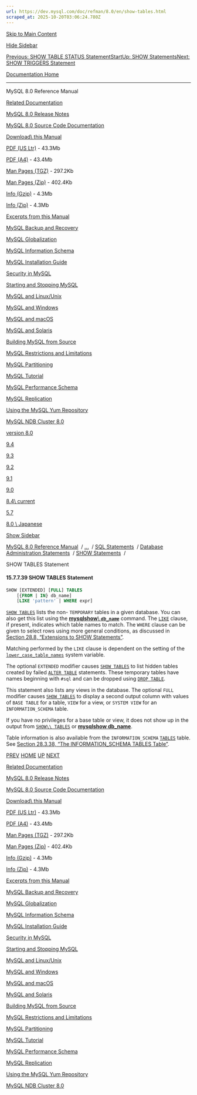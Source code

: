 ```yaml
---
url: https://dev.mysql.com/doc/refman/8.0/en/show-tables.html
scraped_at: 2025-10-20T03:06:24.780Z
---
```


[Skip to Main Content](https://dev.mysql.com/doc/refman/8.0/en/show-tables.html#main)

[Hide Sidebar](https://dev.mysql.com/doc/refman/8.0/en/show-tables.html "Hide Sidebar")

[Previous: SHOW TABLE STATUS Statement](https://dev.mysql.com/doc/refman/8.0/en/show-table-status.html "Previous: SHOW TABLE STATUS Statement")[Start](https://dev.mysql.com/doc/refman/8.0/en/index.html "Start")[Up: SHOW Statements](https://dev.mysql.com/doc/refman/8.0/en/show.html "Up: SHOW Statements")[Next: SHOW TRIGGERS Statement](https://dev.mysql.com/doc/refman/8.0/en/show-triggers.html "Next: SHOW TRIGGERS Statement")

[Documentation Home](https://dev.mysql.com/doc/)

* * *

MySQL 8.0 Reference Manual

[Related Documentation](https://dev.mysql.com/doc/refman/8.0/en/show-tables.html)

[MySQL 8.0 Release Notes](https://dev.mysql.com/doc/relnotes/mysql/8.0/en/)

[MySQL 8.0 Source Code Documentation](https://dev.mysql.com/doc/dev/mysql-server/latest/)

[Download\\
this Manual](https://dev.mysql.com/doc/refman/8.0/en/show-tables.html)

[PDF (US Ltr)](https://downloads.mysql.com/docs/refman-8.0-en.pdf)
\- 43.3Mb

[PDF (A4)](https://downloads.mysql.com/docs/refman-8.0-en.a4.pdf)
\- 43.4Mb

[Man Pages (TGZ)](https://downloads.mysql.com/docs/refman-8.0-en.man-gpl.tar.gz)
\- 297.2Kb

[Man Pages (Zip)](https://downloads.mysql.com/docs/refman-8.0-en.man-gpl.zip)
\- 402.4Kb

[Info (Gzip)](https://downloads.mysql.com/docs/mysql-8.0.info.gz)
\- 4.3Mb

[Info (Zip)](https://downloads.mysql.com/docs/mysql-8.0.info.zip)
\- 4.3Mb

[Excerpts from this Manual](https://dev.mysql.com/doc/refman/8.0/en/show-tables.html)

[MySQL Backup and Recovery](https://dev.mysql.com/doc/mysql-backup-excerpt/8.0/en/)

[MySQL Globalization](https://dev.mysql.com/doc/mysql-g11n-excerpt/8.0/en/)

[MySQL Information Schema](https://dev.mysql.com/doc/mysql-infoschema-excerpt/8.0/en/)

[MySQL Installation Guide](https://dev.mysql.com/doc/mysql-installation-excerpt/8.0/en/)

[Security in MySQL](https://dev.mysql.com/doc/mysql-security-excerpt/8.0/en/)

[Starting and Stopping MySQL](https://dev.mysql.com/doc/mysql-startstop-excerpt/8.0/en/)

[MySQL and Linux/Unix](https://dev.mysql.com/doc/mysql-linuxunix-excerpt/8.0/en/)

[MySQL and Windows](https://dev.mysql.com/doc/mysql-windows-excerpt/8.0/en/)

[MySQL and macOS](https://dev.mysql.com/doc/mysql-macos-excerpt/8.0/en/)

[MySQL and Solaris](https://dev.mysql.com/doc/mysql-solaris-excerpt/8.0/en/)

[Building MySQL from Source](https://dev.mysql.com/doc/mysql-sourcebuild-excerpt/8.0/en/)

[MySQL Restrictions and Limitations](https://dev.mysql.com/doc/mysql-reslimits-excerpt/8.0/en/)

[MySQL Partitioning](https://dev.mysql.com/doc/mysql-partitioning-excerpt/8.0/en/)

[MySQL Tutorial](https://dev.mysql.com/doc/mysql-tutorial-excerpt/8.0/en/)

[MySQL Performance Schema](https://dev.mysql.com/doc/mysql-perfschema-excerpt/8.0/en/)

[MySQL Replication](https://dev.mysql.com/doc/mysql-replication-excerpt/8.0/en/)

[Using the MySQL Yum Repository](https://dev.mysql.com/doc/mysql-repo-excerpt/8.0/en/)

[MySQL NDB Cluster 8.0](https://dev.mysql.com/doc/mysql-cluster-excerpt/8.0/en/)

[version 8.0](https://dev.mysql.com/doc/refman/8.0/en/show-tables.html)

[9.4](https://dev.mysql.com/doc/refman/9.4/en/show-tables.html)

[9.3](https://dev.mysql.com/doc/refman/9.3/en/show-tables.html)

[9.2](https://dev.mysql.com/doc/refman/9.2/en/show-tables.html)

[9.1](https://dev.mysql.com/doc/refman/9.1/en/show-tables.html)

[9.0](https://dev.mysql.com/doc/refman/9.0/en/show-tables.html)

[8.4\\
current](https://dev.mysql.com/doc/refman/8.4/en/show-tables.html)

[5.7](https://dev.mysql.com/doc/refman/5.7/en/show-tables.html)

[8.0 \\
Japanese](https://dev.mysql.com/doc/refman/8.0/ja/show-tables.html)

[Show Sidebar](https://dev.mysql.com/doc/refman/8.0/en/show-tables.html "Show Sidebar")

[MySQL 8.0 Reference Manual](https://dev.mysql.com/doc/refman/8.0/en/)  /
[...](https://dev.mysql.com/doc/refman/8.0/en/show-tables.html)  / [SQL Statements](https://dev.mysql.com/doc/refman/8.0/en/sql-statements.html)  /
[Database Administration Statements](https://dev.mysql.com/doc/refman/8.0/en/sql-server-administration-statements.html)  /
[SHOW Statements](https://dev.mysql.com/doc/refman/8.0/en/show.html)  /

SHOW TABLES Statement


#### 15.7.7.39 SHOW TABLES Statement

```sql
SHOW [EXTENDED] [FULL] TABLES
    [{FROM | IN} db_name]
    [LIKE 'pattern' | WHERE expr]
```

[`SHOW TABLES`](https://dev.mysql.com/doc/refman/8.0/en/show-tables.html "15.7.7.39 SHOW TABLES Statement") lists the
non- `TEMPORARY` tables in a given database. You
can also get this list using the [**mysqlshow**\\
**_`db_name`_**](https://dev.mysql.com/doc/refman/8.0/en/mysqlshow.html "6.5.7 mysqlshow — Display Database, Table, and Column Information") command. The
[`LIKE`](https://dev.mysql.com/doc/refman/8.0/en/string-comparison-functions.html#operator_like) clause, if present, indicates
which table names to match. The `WHERE` clause
can be given to select rows using more general conditions, as
discussed in [Section 28.8, “Extensions to SHOW Statements”](https://dev.mysql.com/doc/refman/8.0/en/extended-show.html "28.8 Extensions to SHOW Statements").


Matching performed by the `LIKE` clause is
dependent on the setting of the
[`lower_case_table_names`](https://dev.mysql.com/doc/refman/8.0/en/server-system-variables.html#sysvar_lower_case_table_names) system
variable.


The optional `EXTENDED` modifier causes
[`SHOW TABLES`](https://dev.mysql.com/doc/refman/8.0/en/show-tables.html "15.7.7.39 SHOW TABLES Statement") to list hidden tables
created by failed [`ALTER TABLE`](https://dev.mysql.com/doc/refman/8.0/en/alter-table.html "15.1.9 ALTER TABLE Statement")
statements. These temporary tables have names beginning with
`#sql` and can be dropped using
[`DROP TABLE`](https://dev.mysql.com/doc/refman/8.0/en/drop-table.html "15.1.32 DROP TABLE Statement").


This statement also lists any views in the database. The
optional `FULL` modifier causes
[`SHOW TABLES`](https://dev.mysql.com/doc/refman/8.0/en/show-tables.html "15.7.7.39 SHOW TABLES Statement") to display a second
output column with values of `BASE TABLE` for a
table, `VIEW` for a view, or `SYSTEM
        VIEW` for an `INFORMATION_SCHEMA`
table.


If you have no privileges for a base table or view, it does not
show up in the output from [`SHOW\\
        TABLES`](https://dev.mysql.com/doc/refman/8.0/en/show-tables.html "15.7.7.39 SHOW TABLES Statement") or [**mysqlshow db\_name**](https://dev.mysql.com/doc/refman/8.0/en/mysqlshow.html "6.5.7 mysqlshow — Display Database, Table, and Column Information").


Table information is also available from the
`INFORMATION_SCHEMA` [`TABLES`](https://dev.mysql.com/doc/refman/8.0/en/information-schema-tables-table.html "28.3.38 The INFORMATION_SCHEMA TABLES Table") table. See
[Section 28.3.38, “The INFORMATION\_SCHEMA TABLES Table”](https://dev.mysql.com/doc/refman/8.0/en/information-schema-tables-table.html "28.3.38 The INFORMATION_SCHEMA TABLES Table").

[PREV](https://dev.mysql.com/doc/refman/8.0/en/show-table-status.html "Previous: SHOW TABLE STATUS Statement") [HOME](https://dev.mysql.com/doc/refman/8.0/en/index.html "Start") [UP](https://dev.mysql.com/doc/refman/8.0/en/show.html "Up: SHOW Statements") [NEXT](https://dev.mysql.com/doc/refman/8.0/en/show-triggers.html "Next: SHOW TRIGGERS Statement")

[Related Documentation](https://dev.mysql.com/doc/refman/8.0/en/show-tables.html)

[MySQL 8.0 Release Notes](https://dev.mysql.com/doc/relnotes/mysql/8.0/en/)

[MySQL 8.0 Source Code Documentation](https://dev.mysql.com/doc/dev/mysql-server/latest/)

[Download\\
this Manual](https://dev.mysql.com/doc/refman/8.0/en/show-tables.html)

[PDF (US Ltr)](https://downloads.mysql.com/docs/refman-8.0-en.pdf)
\- 43.3Mb

[PDF (A4)](https://downloads.mysql.com/docs/refman-8.0-en.a4.pdf)
\- 43.4Mb

[Man Pages (TGZ)](https://downloads.mysql.com/docs/refman-8.0-en.man-gpl.tar.gz)
\- 297.2Kb

[Man Pages (Zip)](https://downloads.mysql.com/docs/refman-8.0-en.man-gpl.zip)
\- 402.4Kb

[Info (Gzip)](https://downloads.mysql.com/docs/mysql-8.0.info.gz)
\- 4.3Mb

[Info (Zip)](https://downloads.mysql.com/docs/mysql-8.0.info.zip)
\- 4.3Mb

[Excerpts from this Manual](https://dev.mysql.com/doc/refman/8.0/en/show-tables.html)

[MySQL Backup and Recovery](https://dev.mysql.com/doc/mysql-backup-excerpt/8.0/en/)

[MySQL Globalization](https://dev.mysql.com/doc/mysql-g11n-excerpt/8.0/en/)

[MySQL Information Schema](https://dev.mysql.com/doc/mysql-infoschema-excerpt/8.0/en/)

[MySQL Installation Guide](https://dev.mysql.com/doc/mysql-installation-excerpt/8.0/en/)

[Security in MySQL](https://dev.mysql.com/doc/mysql-security-excerpt/8.0/en/)

[Starting and Stopping MySQL](https://dev.mysql.com/doc/mysql-startstop-excerpt/8.0/en/)

[MySQL and Linux/Unix](https://dev.mysql.com/doc/mysql-linuxunix-excerpt/8.0/en/)

[MySQL and Windows](https://dev.mysql.com/doc/mysql-windows-excerpt/8.0/en/)

[MySQL and macOS](https://dev.mysql.com/doc/mysql-macos-excerpt/8.0/en/)

[MySQL and Solaris](https://dev.mysql.com/doc/mysql-solaris-excerpt/8.0/en/)

[Building MySQL from Source](https://dev.mysql.com/doc/mysql-sourcebuild-excerpt/8.0/en/)

[MySQL Restrictions and Limitations](https://dev.mysql.com/doc/mysql-reslimits-excerpt/8.0/en/)

[MySQL Partitioning](https://dev.mysql.com/doc/mysql-partitioning-excerpt/8.0/en/)

[MySQL Tutorial](https://dev.mysql.com/doc/mysql-tutorial-excerpt/8.0/en/)

[MySQL Performance Schema](https://dev.mysql.com/doc/mysql-perfschema-excerpt/8.0/en/)

[MySQL Replication](https://dev.mysql.com/doc/mysql-replication-excerpt/8.0/en/)

[Using the MySQL Yum Repository](https://dev.mysql.com/doc/mysql-repo-excerpt/8.0/en/)

[MySQL NDB Cluster 8.0](https://dev.mysql.com/doc/mysql-cluster-excerpt/8.0/en/)